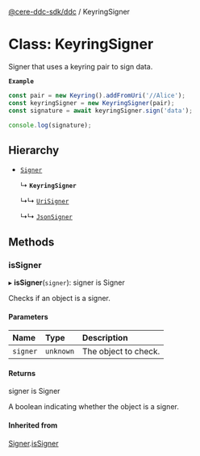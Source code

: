 [@cere-ddc-sdk/ddc](../README.md) / KeyringSigner

# Class: KeyringSigner

Signer that uses a keyring pair to sign data.

**`Example`**

```typescript
const pair = new Keyring().addFromUri('//Alice');
const keyringSigner = new KeyringSigner(pair);
const signature = await keyringSigner.sign('data');

console.log(signature);
```

## Hierarchy

- [`Signer`](Signer.md)

  ↳ **`KeyringSigner`**

  ↳↳ [`UriSigner`](UriSigner.md)

  ↳↳ [`JsonSigner`](JsonSigner.md)

## Methods

### isSigner

▸ **isSigner**(`signer`): signer is Signer

Checks if an object is a signer.

#### Parameters

| Name | Type | Description |
| :------ | :------ | :------ |
| `signer` | `unknown` | The object to check. |

#### Returns

signer is Signer

A boolean indicating whether the object is a signer.

#### Inherited from

[Signer](Signer.md).[isSigner](Signer.md#issigner)

